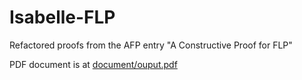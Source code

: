 # Isabelle-FLP
Refactored proofs from the AFP entry "A Constructive Proof for FLP"

PDF document is at [document/ouput.pdf](https://github.com/nano-o/Isabelle-FLP/blob/master/output/document.pdf)
